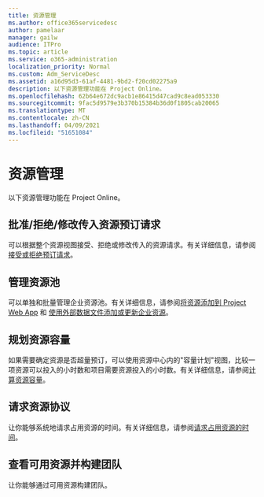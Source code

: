 ```yaml
---
title: 资源管理
ms.author: office365servicedesc
author: pamelaar
manager: gailw
audience: ITPro
ms.topic: article
ms.service: o365-administration
localization_priority: Normal
ms.custom: Adm_ServiceDesc
ms.assetid: a16d95d3-61af-4481-9bd2-f20cd02275a9
description: 以下资源管理功能在 Project Online。
ms.openlocfilehash: 62b64e672dc9acb1e86415d47cad9c8ead053330
ms.sourcegitcommit: 9fac5d9579e3b370b15384b36d0f1805cab20065
ms.translationtype: MT
ms.contentlocale: zh-CN
ms.lasthandoff: 04/09/2021
ms.locfileid: "51651084"
---
```

# <a name="resource-management"></a>资源管理

以下资源管理功能在 Project Online。
  
## <a name="approverejectmodify-incoming-resource-engagement-requests"></a>批准/拒绝/修改传入资源预订请求

可以根据整个资源视图接受、拒绝或修改传入的资源请求。有关详细信息，请参阅[接受或拒绝预订请求](https://go.microsoft.com/fwlink/?LinkID=823659&amp;clcid=0x409)。
  
## <a name="manage-resource-pool"></a>管理资源池

可以单独和批量管理企业资源池。有关详细信息，请参阅[将资源添加到 Project Web App](https://go.microsoft.com/fwlink/?LinkID=823660&amp;clcid=0x409) 和 [使用外部数据文件添加或更新企业资源](https://go.microsoft.com/fwlink/?LinkID=823661&amp;clcid=0x409)。
  
## <a name="plan-resource-capacity"></a>规划资源容量

如果需要确定资源是否超量预订，可以使用资源中心内的"容量计划"视图，比较一项资源可以投入的小时数和项目需要资源投入的小时数。有关详细信息，请参阅[计算资源容量](https://go.microsoft.com/fwlink/?LinkID=823662&amp;clcid=0x409)。
  
## <a name="request-resource-agreements"></a>请求资源协议

让你能够系统地请求占用资源的时间。有关详细信息，请参阅[请求占用资源的时间](https://go.microsoft.com/fwlink/?LinkID=823663&amp;clcid=0x409)。
  
## <a name="view-available-resources-and-build-teams"></a>查看可用资源并构建团队

让你能够通过可用资源构建团队。
  